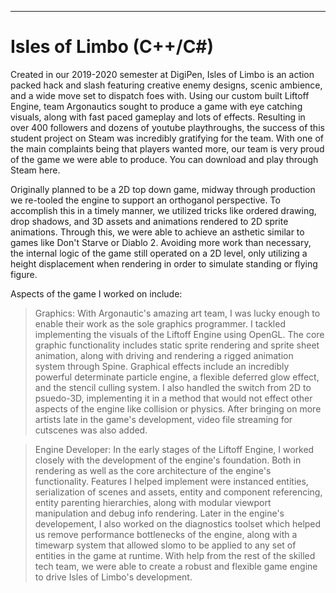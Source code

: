 <html>
    <hr>
</html>

# Isles of Limbo (C++/C#)

Created in our 2019-2020 semester at DigiPen, Isles of Limbo is an action packed hack and slash featuring creative enemy designs, scenic ambience, and a wide move set to dispatch foes with. Using our custom built Liftoff Engine, team Argonautics sought to produce a game with eye catching visuals, along with fast paced gameplay and lots of effects. Resulting in over 400 followers and dozens of youtube playthroughs, the success of this student project on Steam was incredibly gratifying for the team. With one of the main complaints being that players wanted more, our team is very proud of the game we were able to produce. You can download and play through Steam here.

Originally planned to be a 2D top down game, midway through production we re-tooled the engine to support an orthoganol perspective. To accomplish this in a timely manner, we utilized tricks like ordered drawing, drop shadows, and 3D assets and animations rendered to 2D sprite animations. Through this, we were able to achieve an asthetic similar to games like Don't Starve or Diablo 2. Avoiding more work than necessary, the internal logic of the game still operated on a 2D level, only utilizing a height displacement when rendering in order to simulate standing or flying figure.

Aspects of the game I worked on include:

> Graphics: With Argonautic's amazing art team, I was lucky enough to enable their work as the sole graphics programmer. I tackled implementing the visuals of the Liftoff Engine using OpenGL. The core graphic functionality includes static sprite rendering and sprite sheet animation, along with driving and rendering a rigged animation system through Spine. Graphical effects include an incredibly powerful determinate particle engine, a flexible deferred glow effect, and the stencil culling system. I also handled the switch from 2D to psuedo-3D, implementing it in a method that would not effect other aspects of the engine like collision or physics. After bringing on more artists late in the game's development, video file streaming for cutscenes was also added.

> Engine Developer: In the early stages of the Liftoff Engine, I worked closely with the development of the engine's foundation. Both in rendering as well as the core architecture of the engine's functionality. Features I helped implement were instanced entities, serialization of scenes and assets, entity and component referencing, entity parenting hierarchies, along with modular viewport manipulation and debug info rendering. Later in the engine's developement, I also worked on the diagnostics toolset which helped us remove performance bottlenecks of the engine, along with a timewarp system that allowed slomo to be applied to any set of entities in the game at runtime. With help from the rest of the skilled tech team, we were able to create a robust and flexible game engine to drive Isles of Limbo's development.
